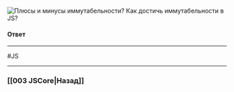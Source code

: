 ![Плюсы и минусы иммутабельности? Как достичь иммутабельности в JS?](https://youtu.be/ngyOYuTrUk8?t=445)

#### Ответ



___
 #JS 

___

### [[003 JSCore|Назад]]